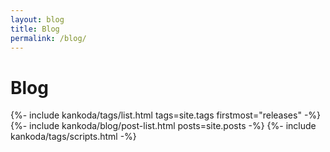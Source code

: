 ```yaml
---
layout: blog
title: Blog
permalink: /blog/
---
```


<h1>Blog</h1>

<div class="blog">
    {%- include kankoda/tags/list.html tags=site.tags firstmost="releases" -%}
    {%- include kankoda/blog/post-list.html posts=site.posts -%}
    {%- include kankoda/tags/scripts.html -%}
</div>